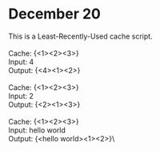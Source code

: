 # December 20

This is a Least-Recently-Used cache script.\
\
Cache: \{\<1\>\<2\>\<3\>\}\
Input: 4\
Output: \{\<4\>\<1\>\<2\>\}\
\
Cache: \{\<1\>\<2\>\<3\>\}\
Input: 2\
Output: \{\<2\>\<1\>\<3\>\}\
\
Cache: \{\<1\>\<2\>\<3\>\}\
Input: hello world\
Output: \{\<hello world\>\<1\>\<2\>\}\
